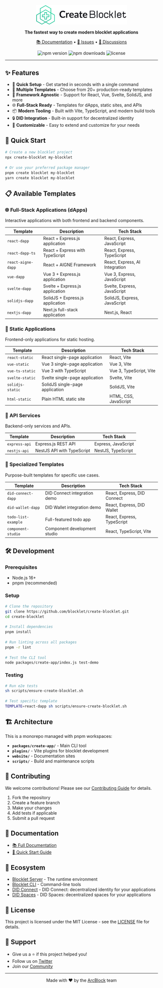 <div align="center">
  <img src="./website/docs/public/logos/logo-h.png" alt="Create Blocklet" width="300" />

  <p><strong>The fastest way to create modern blocklet applications</strong></p>

  <p>
    <a href="https://www.createblocklet.dev">📚 Documentation</a> •
    <a href="https://github.com/blocklet/create-blocklet/issues">🐛 Issues</a> •
    <a href="https://github.com/blocklet/create-blocklet/discussions">💬 Discussions</a>
  </p>

  <p>
    <img src="https://img.shields.io/npm/v/create-blocklet?style=flat-square" alt="npm version" />
    <img src="https://img.shields.io/npm/dm/create-blocklet?style=flat-square" alt="npm downloads" />
    <img src="https://img.shields.io/github/license/blocklet/create-blocklet?style=flat-square" alt="license" />
  </p>
</div>

---

## ✨ Features

- 🚀 **Quick Setup** - Get started in seconds with a single command
- 🎯 **Multiple Templates** - Choose from 20+ production-ready templates
- 🔧 **Framework Agnostic** - Support for React, Vue, Svelte, SolidJS, and more
- 🌐 **Full-Stack Ready** - Templates for dApps, static sites, and APIs
- 📦 **Modern Tooling** - Built with Vite, TypeScript, and modern build tools
- 🔒 **DID Integration** - Built-in support for decentralized identity
- 🎨 **Customizable** - Easy to extend and customize for your needs

## 🚀 Quick Start

```bash
# Create a new blocklet project
npx create-blocklet my-blocklet

# Or use your preferred package manager
pnpm create blocklet my-blocklet
yarn create blocklet my-blocklet
```

## 📋 Available Templates

### 🌐 Full-Stack Applications (dApps)
Interactive applications with both frontend and backend components.

| Template | Description | Tech Stack |
|----------|-------------|------------|
| `react-dapp` | React + Express.js application | React, Express, JavaScript |
| `react-dapp-ts` | React + Express with TypeScript | React, Express, TypeScript |
| `react-aigne-dapp` | React + AIGNE Framework | React, Express, AI Integration |
| `vue-dapp` | Vue 3 + Express.js application | Vue 3, Express, JavaScript |
| `svelte-dapp` | Svelte + Express.js application | Svelte, Express, JavaScript |
| `solidjs-dapp` | SolidJS + Express.js application | SolidJS, Express, JavaScript |
| `nextjs-dapp` | Next.js full-stack application | Next.js, React |

### 🎯 Static Applications
Frontend-only applications for static hosting.

| Template | Description | Tech Stack |
|----------|-------------|------------|
| `react-static` | React single-page application | React, Vite |
| `vue-static` | Vue 3 single-page application | Vue 3, Vite |
| `vue-ts-static` | Vue 3 with TypeScript | Vue 3, TypeScript, Vite |
| `svelte-static` | Svelte single-page application | Svelte, Vite |
| `solidjs-static` | SolidJS single-page application | SolidJS, Vite |
| `html-static` | Plain HTML static site | HTML, CSS, JavaScript |

### 🔧 API Services
Backend-only services and APIs.

| Template | Description | Tech Stack |
|----------|-------------|------------|
| `express-api` | Express.js REST API | Express, JavaScript |
| `nestjs-api` | NestJS API with TypeScript | NestJS, TypeScript |

### 🎨 Specialized Templates
Purpose-built templates for specific use cases.

| Template | Description | Tech Stack |
|----------|-------------|------------|
| `did-connect-dapp` | DID Connect integration demo | React, Express, DID Connect |
| `did-wallet-dapp` | DID Wallet integration demo | React, Express, DID Wallet |
| `todo-list-example` | Full-featured todo app | React, Express, TypeScript |
| `component-studio` | Component development studio | React, TypeScript, Vite |

## 🛠️ Development

### Prerequisites
- Node.js 16+
- pnpm (recommended)

### Setup
```bash
# Clone the repository
git clone https://github.com/blocklet/create-blocklet.git
cd create-blocklet

# Install dependencies
pnpm install

# Run linting across all packages
pnpm -r lint

# Test the CLI tool
node packages/create-app/index.js test-demo
```

### Testing
```bash
# Run e2e tests
sh scripts/ensure-create-blocklet.sh

# Test specific template
TEMPLATE=react-dapp sh scripts/ensure-create-blocklet.sh
```

## 🏗️ Architecture

This is a monorepo managed with pnpm workspaces:

- **`packages/create-app/`** - Main CLI tool
- **`plugins/`** - Vite plugins for blocklet development
- **`website/`** - Documentation sites
- **`scripts/`** - Build and maintenance scripts

## 🤝 Contributing

We welcome contributions! Please see our [Contributing Guide](CONTRIBUTING.md) for details.

1. Fork the repository
2. Create a feature branch
3. Make your changes
4. Add tests if applicable
5. Submit a pull request

## 📖 Documentation

- [📚 Full Documentation](https://www.createblocklet.dev)
- [🚀 Quick Start Guide](https://www.createblocklet.dev/docs/quick-start)

## 🌟 Ecosystem

- [Blocklet Server](https://www.arcblock.io/docs/blocklet-developer) - The runtime environment
- [Blocklet CLI](https://www.arcblock.io/docs/blocklet-developer/en/blocklet-cli) - Command-line tools
- [DID Connect](https://www.arcblock.io/docs/did-connect) - DID Connect: decentralized identity for your applications
- [DID Spaces](https://www.arcblock.io/docs/did-spaces) - DID Spaces: decentralized spaces for your applications

## 📝 License

This project is licensed under the MIT License - see the [LICENSE](LICENSE) file for details.

## 💖 Support

- Give us a ⭐️ if this project helped you!
- Follow us on [Twitter](https://twitter.com/blocklet_io)
- Join our [Community](https://community.arcblock.io/)

---

<div align="center">
  <p>Made with ❤️ by the <a href="https://arcblock.io">ArcBlock</a> team</p>
</div>
